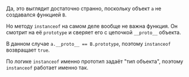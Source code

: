 Да, это выглядит достаточно странно, поскольку объект `a` не создавался функцией `B`.

Но методу `instanceof` на самом деле вообще не важна функция. Он смотрит на её `prototype` и сверяет его с цепочкой `__proto__` объекта.

В данном случае `a.__proto__ == B.prototype`, поэтому `instanceof` возвращает `true`.

По логике `instanceof` именно прототип задаёт "тип объекта", поэтому `instanceof` работает именно так.